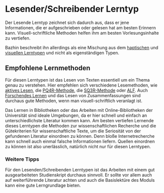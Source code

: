 <!-- ["Lernen","Lerntypen"] -->

# Lesender/Schreibender Lerntyp

Der Lesende Lerntyp zeichnet sich dadurch aus, dass er jene Informationen, die er aufgeschrieben oder gelesen hat am besten Erinnern kann. Visuell-schriftliche Methoden helfen ihm am besten Vorlesungsinhalte zu vertiefen.

Bazhin beschreibt ihn allerdings als eine Mischung aus dem [haptischen](App-Wiki-Articles/de/Lerntypen/Kinästhetischer-Lerntyp) und [visuellen Lerntypen](App-Wiki-Articles/de/Lerntypen/Visueller-Lerntyp) und nicht als eigenständigen Typen.

## Empfohlene Lernmethoden

Für diesen Lerntypen ist das Lesen von Texten essentiell um ein Thema genau zu verstehen. Hier empfehlen sich verschiedene Lesemethoden, wie [aktives Lesen](App-Wiki-Articles/de/Lernmethoden/Aktives-Lesen), die [PQ4R-Methode](App-Wiki-Articles/de/Lernmethoden/Methoden-des-Aktiven-Lesens), die [SQ3R-Methode](App-Wiki-Articles/de/Lernmethoden/Methoden-des-Aktiven-Lesens) oder [ALF](App-Wiki-Articles/de/Lernmethoden/Methoden-des-Aktiven-Lesens). Auch [Forschendes Lernen](App-Wiki-Articles/de/Lernmethoden/Forschendes-Lernen) und das Lesen von Zusammenfassungen sind durchaus gute Methoden, wenn man visuell-schriftlich veranlagt ist.

Das Lernen in Bibliotheken oder das Arbeiten mit Online-Bibliotheken der Universität sind ideale Umgebungen, da er hier schnell und einfach an unterschiedlichste Literatur kommen kann. Am besten vertiefen Lernende dieses Lerntypen die Methoden zur wissenschaftlichen Recherche und die Gütekriterien für wissenschaftliche Texte, um die Seriosität von der gefundenen Literatur einordnen zu können. Denn bloße Internetrecherche kann schnell auch einmal falsche Informationen liefern. Quellen einordnen zu können ist also unerlässlich, natürlich nicht nur für diesen Lerntypen.

### Weitere Tipps

Für den Lesenden/Schreibenden Lerntypen ist das Arbeiten mit einem gut ausgearbeiteten Studienskript durchaus sinnvoll. Er sollte vor allem auch auf weiterführende Literatur achten und auch die Basislektüre des Moduls kann eine gute Lerngrundlage bieten.
